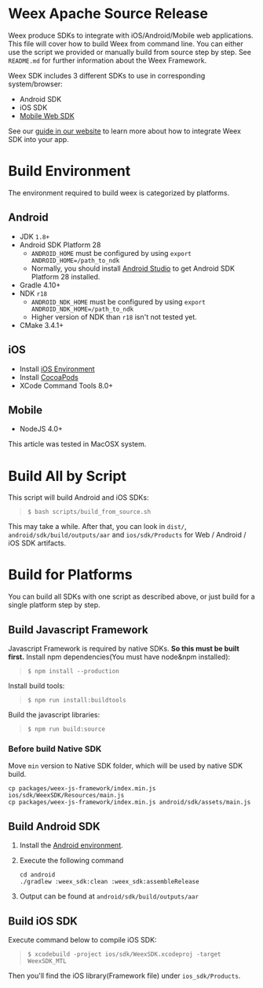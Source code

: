 # Weex Apache Source Release
Weex produce SDKs to integrate with iOS/Android/Mobile web applications. This file will cover how to build Weex from command line. You can either use the script we provided or manually build from source step by step.
See `README.md` for further information about the Weex Framework.

Weex SDK includes 3 different SDKs to use in corresponding system/browser:
* Android SDK
* iOS SDK
* [Mobile Web SDK](https://github.com/weexteam/weex-vue-render)

See our [guide in our website](http://weex.apache.org/guide/integrate-to-your-app.html) to learn more about how to integrate Weex SDK into your app.

# Build Environment
The environment required to build weex is categorized by platforms.

## Android
* JDK `1.8+`
* Android SDK Platform 28
  * `ANDROID_HOME` must be configured by using `export ANDROID_HOME=/path_to_ndk`
  * Normally, you should install [Android Studio](https://developer.android.com/studio) to get Android SDK Platform 28 installed.
* Gradle 4.10+
* NDK `r18`
  * `ANDROID_NDK_HOME` must be configured by using `export ANDROID_NDK_HOME=/path_to_ndk`
  * Higher version of NDK than `r18` isn't not tested yet.
* CMake 3.4.1+

## iOS
* Install [iOS Environment](https://developer.apple.com/library/ios/documentation/IDEs/Conceptual/AppStoreDistributionTutorial/Setup/Setup.html)
* Install [CocoaPods](https://guides.cocoapods.org/using/getting-started.html)
* XCode Command Tools 8.0+

## Mobile
* NodeJS 4.0+

This article was tested in MacOSX system.

# Build All by Script

This script will build Android and iOS SDKs:
> `$ bash scripts/build_from_source.sh `

This may take a while. After that, you can look in `dist/`, `android/sdk/build/outputs/aar` and `ios/sdk/Products` for Web / Android / iOS SDK artifacts.

# Build for Platforms

You can build all SDKs with one script as described above, or just build for a single platform step by step.

## Build Javascript Framework
Javascript Framework is required by native SDKs. **So this must be built first.**
Install npm dependencies(You must have node&npm installed):
> `$ npm install --production`

Install build tools:
> `$ npm run install:buildtools`

Build the javascript libraries:
> `$ npm run build:source`

### Before build Native SDK
Move `min` version to Native SDK folder, which will be used by native SDK build.

```
cp packages/weex-js-framework/index.min.js ios/sdk/WeexSDK/Resources/main.js
cp packages/weex-js-framework/index.min.js android/sdk/assets/main.js
```

## Build Android SDK
1. Install the [Android environment](#android).
2. Execute the following command

    ```
    cd android
    ./gradlew :weex_sdk:clean :weex_sdk:assembleRelease
    ```

3. Output can be found at `android/sdk/build/outputs/aar`

## Build iOS SDK
Execute command below to compile iOS SDK:
> `$ xcodebuild -project ios/sdk/WeexSDK.xcodeproj -target WeexSDK_MTL`

Then you'll find the iOS library(Framework file) under `ios_sdk/Products`.
